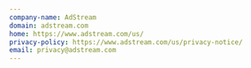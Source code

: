 ```yaml
---
company-name: AdStream
domain: adstream.com
home: https://www.adstream.com/us/
privacy-policy: https://www.adstream.com/us/privacy-notice/
email: privacy@adstream.com
---
```




